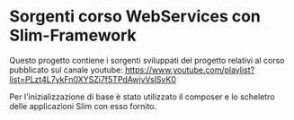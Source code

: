# Sorgenti corso WebServices con Slim-Framework

Questo progetto contiene i sorgenti sviluppati del progetto relativi al corso pubblicato sul canale youtube: https://www.youtube.com/playlist?list=PLzt4L7ykFn0XYSZi7f5TPdAwjvVslSvK0

Per l'inizializzazione di base è stato utilizzato il composer e lo scheletro delle applicazioni Slim con esso fornito.
